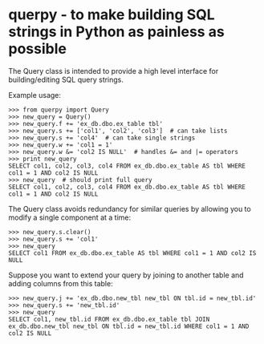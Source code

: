 # querpy - to make building SQL strings in Python as painless as possible

The Query class is intended to provide a high level interface for
building/editing SQL query strings.

Example usage:

    >>> from querpy import Query
    >>> new_query = Query()
    >>> new_query.f += 'ex_db.dbo.ex_table tbl'
    >>> new_query.s += ['col1', 'col2', 'col3']  # can take lists
    >>> new_query.s += 'col4'  # can take single strings
    >>> new_query.w += 'col1 = 1'
    >>> new_query.w &= 'col2 IS NULL'  # handles &= and |= operators
    >>> print new_query
    SELECT col1, col2, col3, col4 FROM ex_db.dbo.ex_table AS tbl WHERE col1 = 1 AND col2 IS NULL
    >>> new_query  # should print full query
    SELECT col1, col2, col3, col4 FROM ex_db.dbo.ex_table AS tbl WHERE col1 = 1 AND col2 IS NULL

The Query class avoids redundancy for similar queries by allowing you to modify a single component at a time:

    >>> new_query.s.clear()
    >>> new_query.s += 'col1'
    >>> new_query
    SELECT col1 FROM ex_db.dbo.ex_table AS tbl WHERE col1 = 1 AND col2 IS NULL

Suppose you want to extend your query by joining to another table and adding columns from this table:

    >>> new_query.j += 'ex_db.dbo.new_tbl new_tbl ON tbl.id = new_tbl.id'
    >>> new_query.s += 'new_tbl.id'
    >>> new_query
    SELECT col1, new_tbl.id FROM ex_db.dbo.ex_table tbl JOIN ex_db.dbo.new_tbl new_tbl ON tbl.id = new_tbl.id WHERE col1 = 1 AND col2 IS NULL

